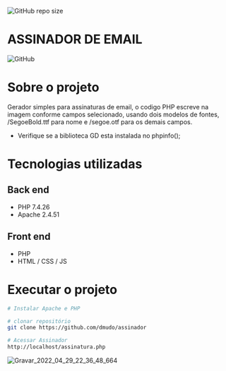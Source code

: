 ![GitHub repo size](https://img.shields.io/github/repo-size/dmudo/assinador)
# ASSINADOR DE EMAIL
![GitHub](https://img.shields.io/github/license/dmudo/assinador)

# Sobre o projeto
Gerador simples para assinaturas de email, o codigo PHP escreve na imagem conforme campos selecionado, usando dois modelos de fontes, /SegoeBold.ttf para nome e /segoe.otf para os demais campos.
 - Verifique se a biblioteca GD esta instalada no phpinfo(); 

# Tecnologias utilizadas
## Back end
 - PHP 7.4.26
 - Apache 2.4.51

## Front end
 - PHP
 - HTML / CSS / JS
 
# Executar o projeto
```bash
# Instalar Apache e PHP 

# clonar repositório
git clone https://github.com/dmudo/assinador

# Acessar Assinador
http://localhost/assinatura.php
```

![Gravar_2022_04_29_22_36_48_664](https://user-images.githubusercontent.com/12467009/166085582-c1d61ad9-ce57-46c0-b266-2f60fb55f8cd.gif)
